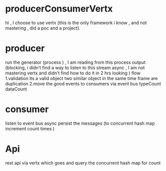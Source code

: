# producerConsumerVertx

hi , 
I choose to use vertx (this is the only framework i know , and not mastering , did a poc and a project). 

# producer 
run the generator (process ) , I am reading from this process output (blocking, i didn’t find a way to listen to this stream async , I am not mastering vertx and didn’t find how to do it in 2 hrs looking )
flow
1.validation 
  its a valid object 
  two similar object in the same time frame are duplication
2.move the good events to consumers via event bus
  typeCount
  dataCount 


# consumer
listen to event bus async 
persist the messages (to concurrent hash map increment count times )

# Api 
rest api via vertx which goes and query the concurrent hash map for count 

